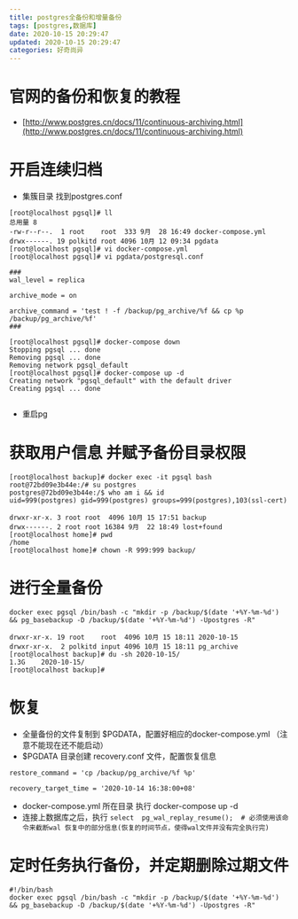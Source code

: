 ```yaml
---
title: postgres全备份和增量备份
tags: [postgres,数据库]
date: 2020-10-15 20:29:47
updated: 2020-10-15 20:29:47
categories: 好奇尚异
---
```



# 官网的备份和恢复的教程
- [http://www.postgres.cn/docs/11/continuous-archiving.html](http://www.postgres.cn/docs/11/continuous-archiving.html)

# 开启连续归档
- 集簇目录 找到postgres.conf
```shell script
[root@localhost pgsql]# ll
总用量 8
-rw-r--r--.  1 root    root  333 9月  28 16:49 docker-compose.yml
drwx------. 19 polkitd root 4096 10月 12 09:34 pgdata
[root@localhost pgsql]# vi docker-compose.yml 
[root@localhost pgsql]# vi pgdata/postgresql.conf 

###
wal_level = replica

archive_mode = on

archive_command = 'test ! -f /backup/pg_archive/%f && cp %p /backup/pg_archive/%f'
###

[root@localhost pgsql]# docker-compose down
Stopping pgsql ... done
Removing pgsql ... done
Removing network pgsql_default
[root@localhost pgsql]# docker-compose up -d
Creating network "pgsql_default" with the default driver
Creating pgsql ... done


```
- 重启pg

# 获取用户信息 并赋予备份目录权限
```shell script
[root@localhost backup]# docker exec -it pgsql bash
root@72bd09e3b44e:/# su postgres
postgres@72bd09e3b44e:/$ who am i && id
uid=999(postgres) gid=999(postgres) groups=999(postgres),103(ssl-cert)
```

```shell script
drwxr-xr-x. 3 root root  4096 10月 15 17:51 backup
drwx------. 2 root root 16384 9月  22 18:49 lost+found
[root@localhost home]# pwd
/home
[root@localhost home]# chown -R 999:999 backup/
```

# 进行全量备份
```shell script
docker exec pgsql /bin/bash -c "mkdir -p /backup/$(date '+%Y-%m-%d') && pg_basebackup -D /backup/$(date '+%Y-%m-%d') -Upostgres -R" 

```

```shell script
drwxr-xr-x. 19 root    root  4096 10月 15 18:11 2020-10-15
drwxr-xr-x.  2 polkitd input 4096 10月 15 18:11 pg_archive
[root@localhost backup]# du -sh 2020-10-15/
1.3G    2020-10-15/
[root@localhost backup]#
```


# 恢复
- 全量备份的文件复制到 $PGDATA，配置好相应的docker-compose.yml （注意不能现在还不能启动）
- $PGDATA 目录创建 recovery.conf 文件，配置恢复信息
```shell script
restore_command = 'cp /backup/pg_archive/%f %p'                    

recovery_target_time = '2020-10-14 16:38:00+08'

```
- docker-compose.yml 所在目录 执行 docker-compose up -d
- 连接上数据库之后，执行 `select  pg_wal_replay_resume();  # 必须使用该命令来截断wal 恢复中的部分信息(恢复的时间节点，使得wal文件并没有完全执行完)`



# 定时任务执行备份，并定期删除过期文件
```shell script
#!/bin/bash
docker exec pgsql /bin/bash -c "mkdir -p /backup/$(date '+%Y-%m-%d') && pg_basebackup -D /backup/$(date '+%Y-%m-%d') -Upostgres -R" 
```